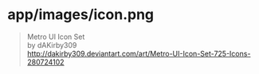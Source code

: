 # app/images/icon.png

> Metro UI Icon Set  
> by dAKirby309  
> http://dakirby309.deviantart.com/art/Metro-UI-Icon-Set-725-Icons-280724102
